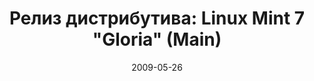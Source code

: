 ---
layout: post
title: "Релиз дистрибутива: Linux Mint 7 \"Gloria\" (Main)"
date: 2009-05-26   
---